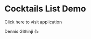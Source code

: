 # Cocktails List Demo

Click [here](https://cocktails-list-demo-ke.netlify.app) to visit application

Dennis Githinji 👍
